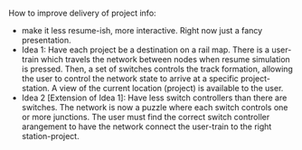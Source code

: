 How to improve delivery of project info:
- make it less resume-ish, more interactive. Right now just a fancy presentation.
- Idea 1: Have each project be a destination on a rail map. There is a user-train which travels the network between nodes when resume simulation is pressed.
Then, a set of switches controls the track formation, allowing the user to control the network state to arrive at a specific project-station. A view of the current location (project) is available to the user.
- Idea 2 [Extension of Idea 1]: Have less switch controllers than there are switches. The network is now a puzzle where each switch controls one or more junctions. The user must find the correct switch controller arangement to have the network connect the user-train to the right station-project.